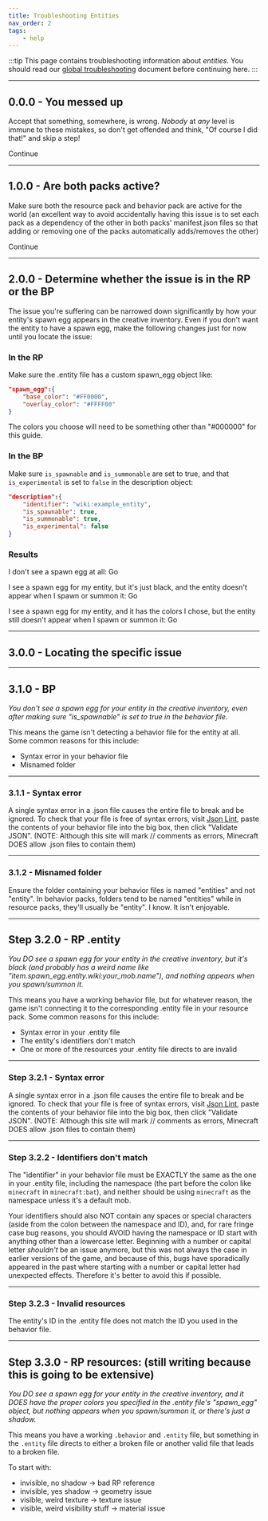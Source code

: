 ```yaml
---
title: Troubleshooting Entities
nav_order: 2
tags:
    - help
---
```


:::tip
This page contains troubleshooting information about _entities_. You should read our [global troubleshooting](/guide/troubleshooting) document before continuing here.
:::

---

<a name="0.0.0"></a>

## 0.0.0 - You messed up

Accept that something, somewhere, is wrong. _Nobody_ at _any_ level is immune to these mistakes, so don't get offended and think, "Of course I did that!" and skip a step!

<BButton color="blue" link="#_1-0-0-are-both-packs-active">Continue</BButton>

---

<a name="1.0.0"></a>

## 1.0.0 - Are both packs active?

Make sure both the resource pack and behavior pack are active for the world (an excellent way to avoid accidentally having this issue is to set each pack as a dependency of the other in both packs' manifest.json files so that adding or removing one of the packs automatically adds/removes the other)

<BButton color="blue" link="#_2-0-0-determine-whether-the-issue-is-in-the-rp-or-the-bp">Continue</BButton>

---

<a name="2.0.0"></a>

## 2.0.0 - Determine whether the issue is in the RP or the BP

The issue you're suffering can be narrowed down significantly by how your entity's spawn egg appears in the creative inventory. Even if you don't want the entity to have a spawn egg, make the following changes just for now until you locate the issue:

### In the RP

Make sure the .entity file has a custom spawn_egg object like:

<CodeHeader></CodeHeader>

```json
"spawn_egg":{
    "base_color": "#FF0000",
    "overlay_color": "#FFFF00"
}
```

The colors you choose will need to be something other than "#000000" for this guide.

### In the BP

Make sure `is_spawnable` and `is_summonable` are set to true, and that `is_experimental` is set to `false` in the description object:

<CodeHeader></CodeHeader>

```json
"description":{
    "identifier": "wiki:example_entity",
    "is_spawnable": true,
    "is_summonable": true,
    "is_experimental": false
}
```

### Results

I don't see a spawn egg at all: <BButton color="blue" link="#_3-1-0-bp">Go</BButton>

I see a spawn egg for my entity, but it's just black, and the entity doesn't appear when I spawn or summon it: <BButton color="blue" link="#step-3-2-0-rp-entity">Go</BButton>

I see a spawn egg for my entity, and it has the colors I chose, but the entity still doesn't appear when I spawn or summon it: <BButton color="blue" link="#step-3-3-0-rp-resources-still-writing-because-this-is-going-to-be-extensive">Go</BButton>

---

<a name="3.0.0"></a>

## 3.0.0 - Locating the specific issue

---

<a name="3.1.0"></a>

## 3.1.0 - BP

_You don't see a spawn egg for your entity in the creative inventory, even after making sure "is_spawnable" is set to true in the behavior file._

This means the game isn't detecting a behavior file for the entity at all. Some common reasons for this include:

-   Syntax error in your behavior file
-   Misnamed folder

---

<a name="3.1.1"></a>

### 3.1.1 - Syntax error

A single syntax error in a .json file causes the entire file to break and be ignored. To check that your file is free of syntax errors, visit [Json Lint](https://jsonlint.com/), paste the contents of your behavior file into the big box, then click "Validate JSON".
(NOTE: Although this site will mark // comments as errors, Minecraft DOES allow .json files to contain them)

---

<a name="3.1.2"></a>

### 3.1.2 - Misnamed folder

Ensure the folder containing your behavior files is named "entities" and not "entity". In behavior packs, folders tend to be named "entities" while in resource packs, they'll usually be "entity". I know. It isn't enjoyable.

---

<a name="3.2.0"></a>

## Step 3.2.0 - RP .entity

_You DO see a spawn egg for your entity in the creative inventory, but it's black (and probably has a weird name like "item.spawn_egg.entity.wiki:your_mob.name"), and nothing appears when you spawn/summon it._

This means you have a working behavior file, but for whatever reason, the game isn't connecting it to the corresponding .entity file in your resource pack. Some common reasons for this include:

-   Syntax error in your .entity file
-   The entity's identifiers don't match
-   One or more of the resources your .entity file directs to are invalid

---

<a name="3.2.1"></a>

### Step 3.2.1 - Syntax error

A single syntax error in a .json file causes the entire file to break and be ignored. To check that your file is free of syntax errors, visit [Json Lint](https://jsonlint.com/), paste the contents of your behavior file into the big box, then click "Validate JSON".
(NOTE: Although this site will mark // comments as errors, Minecraft DOES allow .json files to contain them)

---

<a name="3.2.2"></a>

### Step 3.2.2 - Identifiers don't match

The "identifier" in your behavior file must be EXACTLY the same as the one in your .entity file, including the namespace (the part before the colon like `minecraft` in `minecraft:bat`), and neither should be using `minecraft` as the namespace unless it's a default mob.

Your identifiers should also NOT contain any spaces or special characters (aside from the colon between the namespace and ID), and, for rare fringe case bug reasons, you should AVOID having the namespace or ID start with anything other than a lowercase letter. Beginning with a number or capital letter _shouldn't_ be an issue anymore, but this was not always the case in earlier versions of the game, and because of this, bugs have sporadically appeared in the past where starting with a number or capital letter had unexpected effects. Therefore it's better to avoid this if possible.
<a name="3.2.2"></a>

---

<a name="3.2.3"></a>

### Step 3.2.3 - Invalid resources

The entity's ID in the .entity file does not match the ID you used in the behavior file.

---

<a name="3.3.0"></a>

## Step 3.3.0 - RP resources: (still writing because this is going to be extensive)

_You DO see a spawn egg for your entity in the creative inventory, and it DOES have the proper colors you specified in the .entity file's "spawn_egg" object, but nothing appears when you spawn/summon it, or there's just a shadow._

This means you have a working `.behavior` and `.entity` file, but something in the `.entity` file directs to either a broken file or another valid file that leads to a broken file.

To start with:

-   invisible, no shadow -> bad RP reference
-   invisible, yes shadow -> geometry issue
-   visible, weird texture -> texture issue
-   visible, weird visibility stuff -> material issue

